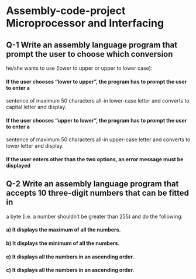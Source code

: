 # Assembly-code-project Microprocessor and Interfacing
## Q-1 Write an assembly language program that prompt the user to choose which conversion
he/she wants to use (lower to upper or upper to lower case):

#### If the user chooses “lower to upper”, the program has to prompt the user to enter a
sentence of maximum 50 characters all-in lower-case letter and converts to capital
letter and display.
#### If the user chooses “upper to lower”, the program has to prompt the user to enter a
sentence of maximum 50 characters all-in upper-case letter and converts to lower
letter and display.
#### If the user enters other than the two options, an error message must be displayed

## Q-2 Write an assembly language program that accepts 10 three-digit numbers that can be fitted in
a byte (i.e. a number shouldn’t be greater than 255) and do the following:

#### a) It displays the maximum of all the numbers.
#### b) It displays the minimum of all the numbers.
#### c) It displays all the numbers in an ascending order.
#### c) It displays all the numbers in an ascending order.
